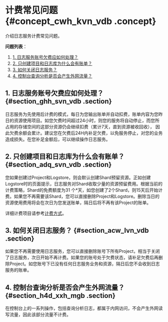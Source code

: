 # 计费常见问题 {#concept_cwh_kvn_vdb .concept}

介绍日志服务计费常见问题。

**问题列表**：

1.  [1. 日志服务账号欠费应如何处理？](#section_ghh_svn_vdb)
2.  [2. 只创建项目和日志库为什么会有账单？](#section_adq_svn_vdb)
3.  [3. 如何关闭日志服务？](#section_acw_lvn_vdb)
4.  [4. 控制台查询分析是否会产生外网流量？](#section_h4d_xxh_mgb)

## 1. 日志服务账号欠费应如何处理？ {#section_ghh_svn_vdb .section}

日志服务为先使用后计费的模式，每日为您输出账单并自动扣费，账单内容为您昨日的资源使用项目。如您欠费时间超过24小时，则您的服务将自动停止，而您所占用的存储空间的这部分资源仍会继续扣费（累计7天，直到资源被收回收）， 因此欠费余额会累计。建议您在欠费后24H内补足欠费，以免服务停止，对您的业务造成损失。在您补足金额后，可以继续操作日志服务。

## 2. 只创建项目和日志库为什么会有账单？ {#section_adq_svn_vdb .section}

您如果创建过Project和Logstore，则会默认创建Shard预留资源。正如创建Logstore时的页面提示，日志服务对Shard收取少量的资源预留费用。根据当前的计费策略，Shard的免费额度为31 个\*天，如您创建了2个Shard，则15天后开始计费。如果您不再需要该Shard，您可以直接删除Project和Logstore。删除当日的资源使用费用将会在次日为您发送账单，隔日后将不再有该Project的账单。

详细计费项目请参考[计费方式](../../../../intl.zh-CN/产品定价/计费方式.md#)。

## 3. 如何关闭日志服务？ {#section_acw_lvn_vdb .section}

如果您不再需要使用日志服务，您可以直接删除账号下所有Project，相当于关闭了日志服务，次日开始不再计费。如果您的账号处于欠费状态，请补足欠费后再删除Project。如您账号下已没有任何日志服务业务和资源，隔日后您不会收到日志服务的账单。

## 4. 控制台查询分析是否会产生外网流量？ {#section_h4d_xxh_mgb .section}

在控制台上的一系列操作，包括查询分析日志，都属于内网访问，不会产生外网读写流量，因此该部分流量不计费。

